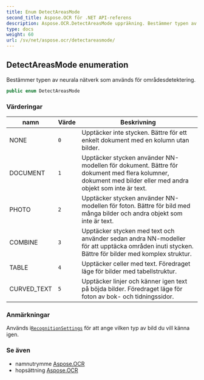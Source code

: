 ```yaml
---
title: Enum DetectAreasMode
second_title: Aspose.OCR för .NET API-referens
description: Aspose.OCR.DetectAreasMode uppräkning. Bestämmer typen av neurala nätverk som används för områdesdetektering.
type: docs
weight: 60
url: /sv/net/aspose.ocr/detectareasmode/
---
```

## DetectAreasMode enumeration

Bestämmer typen av neurala nätverk som används för områdesdetektering.

```csharp
public enum DetectAreasMode
```

### Värderingar

| namn | Värde | Beskrivning |
| --- | --- | --- |
| NONE | `0` | Upptäcker inte stycken. Bättre för ett enkelt dokument med en kolumn utan bilder. |
| DOCUMENT | `1` | Upptäcker stycken använder NN-modellen för dokument. Bättre för dokument med flera kolumner, dokument med bilder eller med andra objekt som inte är text. |
| PHOTO | `2` | Upptäcker stycken använder NN-modellen för foton. Bättre för bild med många bilder och andra objekt som inte är text. |
| COMBINE | `3` | Upptäcker stycken med text och använder sedan andra NN-modeller för att upptäcka områden inuti stycken. Bättre för bilder med komplex struktur. |
| TABLE | `4` | Upptäcker celler med text. Föredraget läge för bilder med tabellstruktur. |
| CURVED_TEXT | `5` | Upptäcker linjer och känner igen text på böjda bilder. Föredraget läge för foton av bok- och tidningssidor. |

### Anmärkningar

Används i[`RecognitionSettings`](../recognitionsettings/) för att ange vilken typ av bild du vill känna igen.

### Se även

* namnutrymme [Aspose.OCR](../../aspose.ocr/)
* hopsättning [Aspose.OCR](../../)


